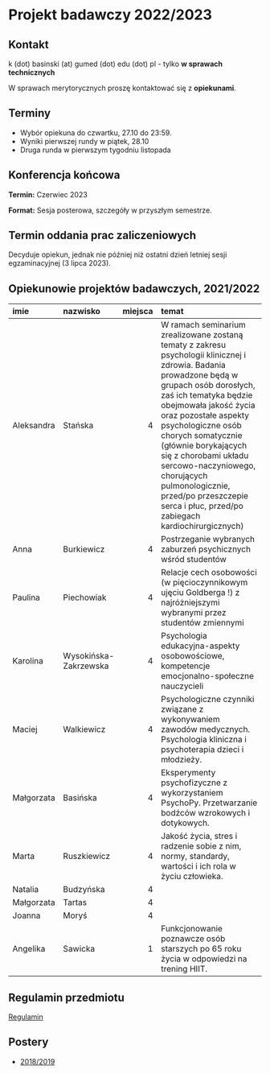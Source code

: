 # Projekt badawczy 2022/2023


## Kontakt

k (dot) basinski (at) gumed (dot) edu (dot) pl - tylko **w sprawach technicznych**

W sprawach merytorycznych proszę kontaktować się z **opiekunami**. 

## Terminy

- Wybór opiekuna do czwartku, 27.10 do 23:59.
- Wyniki pierwszej rundy w piątek, 28.10
- Druga runda w pierwszym tygodniu listopada

## Konferencja końcowa

**Termin:** Czerwiec 2023

**Format:** Sesja posterowa, szczegóły w przyszłym semestrze.

## Termin oddania prac zaliczeniowych

Decyduje opiekun, jednak nie później niż ostatni dzień letniej sesji egzaminacyjnej (3 lipca 2023).

## Opiekunowie projektów badawczych, 2021/2022

| imie       | nazwisko              |   miejsca | temat                                                                                                                                                                                                                                                                                                                                                                                                                                      |
|:-----------|:----------------------|----------:|:-------------------------------------------------------------------------------------------------------------------------------------------------------------------------------------------------------------------------------------------------------------------------------------------------------------------------------------------------------------------------------------------------------------------------------------------|
| Aleksandra | Stańska               |         4 | W ramach seminarium zrealizowane zostaną tematy z zakresu psychologii klinicznej i zdrowia. Badania prowadzone będą w grupach osób dorosłych, zaś ich tematyka będzie obejmowała jakość życia oraz pozostałe aspekty psychologiczne osób chorych somatycznie (głównie borykających się z chorobami układu sercowo-naczyniowego, chorujących pulmonologicznie, przed/po przeszczepie serca i płuc, przed/po zabiegach kardiochirurgicznych) |
| Anna       | Burkiewicz            |         4 | Postrzeganie wybranych zaburzeń psychicznych wśród studentów                                                                                                                                                                                                                                                                                                                                                                               |
| Paulina    | Piechowiak            |         4 | Relacje cech osobowości (w pięcioczynnikowym ujęciu Goldberga !) z najróżniejszymi wybranymi przez studentów zmiennymi                                                                                                                                                                                                                                                                                                                     |
| Karolina   | Wysokińska-Zakrzewska |         4 | Psychologia edukacyjna-aspekty osobowościowe, kompetencje emocjonalno-społeczne nauczycieli                                                                                                                                                                                                                                                                                                                                                |
| Maciej     | Walkiewicz            |         4 | Psychologiczne czynniki związane z wykonywaniem zawodów medycznych. Psychologia kliniczna i psychoterapia dzieci i młodzieży.                                                                                                                                                                                                                                                                                                              |
| Małgorzata | Basińska              |         4 | Eksperymenty psychofizyczne z wykorzystaniem PsychoPy. Przetwarzanie bodźców wzrokowych i dotykowych.                                                                                                                                                                                                                                                                                                                                      |
| Marta      | Ruszkiewicz           |         4 | Jakość życia, stres i radzenie sobie z nim, normy, standardy, wartości i ich rola w życiu człowieka.                    
| Natalia    | Budzyńska             |      4    |  |                                                                                                                                                                                                                                                                                                                   |
| Małgorzata | Tartas             |      4    |  |                                                                                                                                                                                                                                                                                                                   |
| Joanna    | Moryś             |      4    |  |                                                                                                                                                                                                                                                                                                                   |
| Angelika | Sawicka | 1 |  Funkcjonowanie poznawcze osób starszych po 65 roku życia w odpowiedzi na trening HIIT. |


## Regulamin przedmiotu

[Regulamin](regulamin.pdf)


## Postery

- [2018/2019](postery_19/postery_19)
